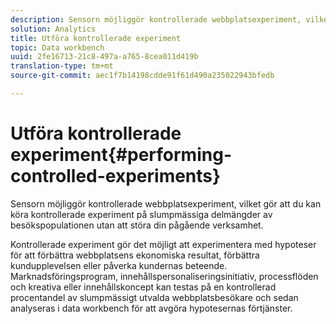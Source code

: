 ```yaml
---
description: Sensorn möjliggör kontrollerade webbplatsexperiment, vilket gör att du kan köra kontrollerade experiment på slumpmässiga delmängder av besökspopulationen utan att störa din pågående verksamhet.
solution: Analytics
title: Utföra kontrollerade experiment
topic: Data workbench
uuid: 2fe16713-21c8-497a-a765-8cea011d419b
translation-type: tm+mt
source-git-commit: aec1f7b14198cdde91f61d490a235022943bfedb

---
```



# Utföra kontrollerade experiment{#performing-controlled-experiments}

Sensorn möjliggör kontrollerade webbplatsexperiment, vilket gör att du kan köra kontrollerade experiment på slumpmässiga delmängder av besökspopulationen utan att störa din pågående verksamhet.

Kontrollerade experiment gör det möjligt att experimentera med hypoteser för att förbättra webbplatsens ekonomiska resultat, förbättra kundupplevelsen eller påverka kundernas beteende. Marknadsföringsprogram, innehållspersonaliseringsinitiativ, processflöden och kreativa eller innehållskoncept kan testas på en kontrollerad procentandel av slumpmässigt utvalda webbplatsbesökare och sedan analyseras i data workbench för att avgöra hypotesernas förtjänster.
